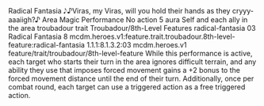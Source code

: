 <ability>
  <name>Radical Fantasia</name>
  <flavor>𝅘𝅥𝅮♪Viras, my Viras, will you hold their hands as they cryyy-aaaiigh?♪</flavor>
  <keywords>
    <keyword>Area</keyword>
    <keyword>Magic</keyword>
    <keyword>Performance</keyword>
  </keywords>
  <type>No action</type>
  <distance>5 aura</distance>
  <target>Self and each ally in the area</target>
  <metadata>
    <class>troubadour</class>
    <feature_type>trait</feature_type>
    <file_dpath>Troubadour/8th-Level Features</file_dpath>
    <item_id>radical-fantasia</item_id>
    <item_index>03</item_index>
    <item_name>Radical Fantasia</item_name>
    <level>8</level>
    <scc>mcdm.heroes.v1:feature.trait.troubadour.8th-level-feature:radical-fantasia</scc>
    <scdc>1.1.1:8.1.3.2:03</scdc>
    <source>mcdm.heroes.v1</source>
    <type>feature/trait/troubadour/8th-level-feature</type>
  </metadata>
  <effects>
    <effect type="mundane">While this performance is active, each target who starts their turn in the area ignores difficult terrain, and any ability they use that imposes forced movement gains a +2 bonus to the forced movement distance until the end of their turn. Additionally, once per combat round, each target can use a triggered action as a free triggered action.</effect>
  </effects>
</ability>

